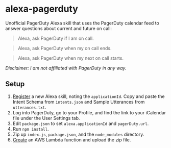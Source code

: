 # alexa-pagerduty
Unofficial PagerDuty Alexa skill that uses the PagerDuty calendar feed to answer questions about current and future on call:

> Alexa, ask PagerDuty if I am on call.

> Alexa, ask PagerDuty when my on call ends.

> Alexa, ask PagerDuty when my next on call starts.

_Disclaimer: I am not affiliated with PagerDuty in any way._

## Setup

1. [Register](https://developer.amazon.com/public/solutions/alexa/alexa-skills-kit/docs/registering-and-managing-alexa-skills-in-the-developer-portal) a new Alexa skill, noting the `applicationId`. Copy and paste the Intent Schema from `intents.json` and Sample Utterances from `utterances.txt`.
2. Log into PagerDuty, go to your Profile, and find the link to your iCalendar file under the User Settings tab.
3. Edit `package.json` to set `alexa.applicationId` and `pagerDuty.url`.
4. Run `npm install`.
5. Zip up `index.js`, `package.json`, and the `node_modules` directory.
6. [Create](https://developer.amazon.com/public/solutions/alexa/alexa-skills-kit/docs/developing-an-alexa-skill-as-a-lambda-function) an AWS Lambda function and upload the zip file.
